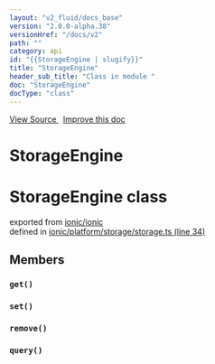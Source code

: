 ```yaml
---
layout: "v2_fluid/docs_base"
version: "2.0.0-alpha.38"
versionHref: "/docs/v2"
path: ""
category: api
id: "{{StorageEngine | slugify}}"
title: "StorageEngine"
header_sub_title: "Class in module "
doc: "StorageEngine"
docType: "class"
---
```



<div class="improve-docs">
  <a href='http://github.com/driftyco/ionic2/tree/master/ionic/platform/storage/storage.ts#L33'>
    View Source
  </a>
  &nbsp;
  <a href='http://github.com/driftyco/ionic2/edit/master/ionic/platform/storage/storage.ts#L33'>
    Improve this doc
  </a>
</div>




<h1 class="api-title">

  StorageEngine



</h1>







<h1 class="class export">StorageEngine <span class="type">class</span></h1>
<p class="module">exported from <a href='undefined'>ionic/ionic</a><br/>
defined in <a href="https://github.com/driftyco/ionic2/tree/master/ionic/platform/storage/storage.ts#L34-L49">ionic/platform/storage/storage.ts (line 34)</a>
</p>
<h2>Members</h2>

<div id="get"></div>
<h3>
  <code>get()</code>

</h3>












<div id="set"></div>
<h3>
  <code>set()</code>

</h3>












<div id="remove"></div>
<h3>
  <code>remove()</code>

</h3>












<div id="query"></div>
<h3>
  <code>query()</code>

</h3>












